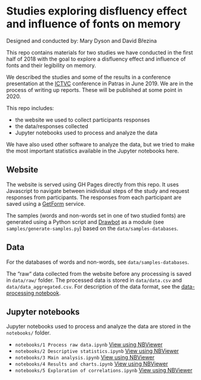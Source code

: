 # Studies exploring disfluency effect and influence of fonts on memory

Designed and conducted by: Mary Dyson and David Březina

This repo contains materials for two studies we have conducted in the first half of 2018 with the goal to explore a disfluency effect and influence of fonts and their legibility on memory.

We described the studies and some of the results in a conference presentation at the [ICTVC](https://ictvc.org/2019/en/) conference in Patras in June 2019. We are in the process of writing up reports. These will be published at some point in 2020.

This repo includes:

- the website we used to collect participants responses
- the data/responses collected
- Jupyter notebooks used to process and analyze the data

We have also used other software to analyze the data, but we tried to make the most important statistics available in the Jupyter notebooks here.

## Website

The website is served using GH Pages directly from this repo.
It uses Javascript to navigate between inidividual steps of the study and request responses from participants. The responses from each participant are saved using a [GetForm](https://getform.io) service.

The samples (words and non-words set in one of two studied fonts) are generated using a Python script and [Drawbot](http://drawbot.com) as a module (see `samples/generate-samples.py`) based on the `data/samples-databases`.

## Data

For the databases of words and non-words, see `data/samples-databases`.

The “raw“ data collected from the website before any processing is saved in `data/raw/` folder. The processed data is stored in `data/data.csv` and `data/data_aggregated.csv`. For description of the data format, see the [data-processing notebook](https://nbviewer.jupyter.org/github/MrBrezina/dstudy.mrbrezina.com/blob/master/notebooks/1%20Process%20raw%20data.ipynb).

## Jupyter notebooks

Jupyter notebooks used to process and analyze the data are stored in the `notebooks/` folder.

- `notebooks/1 Process raw data.ipynb` [View using NBViewer](https://nbviewer.jupyter.org/github/MrBrezina/dstudy.mrbrezina.com/blob/master/notebooks/1%20Process%20raw%20data.ipynb)
- `notebooks/2 Descriptive statistics.ipynb` [View using NBViewer](https://nbviewer.jupyter.org/github/MrBrezina/dstudy.mrbrezina.com/blob/master/notebooks/2%20Descriptive%20statistics.ipynb)
- `notebooks/3 Main analysis.ipynb` [View using NBViewer](https://nbviewer.jupyter.org/github/MrBrezina/dstudy.mrbrezina.com/blob/master/notebooks/3%20Main%20analysis.ipynb)
- `notebooks/4 Results and charts.ipynb` [View using NBViewer](https://nbviewer.jupyter.org/github/MrBrezina/dstudy.mrbrezina.com/blob/master/notebooks/4%20Results%20and%20charts.ipynb)
- `notebooks/5 Exploration of correlations.ipynb` [View using NBViewer](https://nbviewer.jupyter.org/github/MrBrezina/dstudy.mrbrezina.com/blob/master/notebooks/5%20Exploration%20of%20correlations.ipynb)
